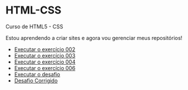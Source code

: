 # HTML-CSS
 Curso de HTML5 - CSS

Estou aprendendo a criar sites e agora vou gerenciar meus repositórios!
<ul>
<li>
<a href="https://alyssonmartins96.github.io/HTML-CSS/ex002/" target="blank"> Executar o exercício 002</a> </li>
<li>
<a href="https://alyssonmartins96.github.io/HTML-CSS/ex003/"> Executar o exercício 003</a></li>
<li>
<a href="https://alyssonmartins96.github.io/HTML-CSS/ex004/"> Executar o exercício 004</a></li>
<li>
<a href="https://alyssonmartins96.github.io/HTML-CSS/ex006/"> Executar o exercício 006</a></li>
<li>
<a href="https://alyssonmartins96.github.io/HTML-CSS/desafio/"> Executar o desafio</a></li>
<li>
<a href="https://alyssonmartins96.github.io/HTML-CSS/desafio/Correção/"> Desafio Corrigido</a></li>
</ul>
